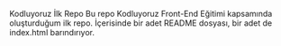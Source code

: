 Kodluyoruz İlk Repo
Bu repo Kodluyoruz Front-End Eğitimi kapsamında oluşturduğum ilk repo. İçerisinde bir adet README dosyası, bir adet de index.html barındırıyor.
